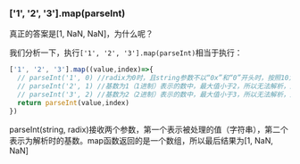 ### ['1', '2', '3'].map(parseInt)

真正的答案是[1, NaN, NaN]，为什么呢？

我们分析一下，执行`['1', '2', '3'].map(parseInt)`相当于执行：

```js
['1', '2', '3'].map((value,index)=>{
  // parseInt('1', 0) //radix为0时，且string参数不以“0x”和“0”开头时，按照10为基数处理。这个时候返回1
  // parseInt('2', 1) //基数为1（1进制）表示的数中，最大值小于2，所以无法解析，返回NaN
  // parseInt('3', 2) //基数为2（2进制）表示的数中，最大值小于3，所以无法解析，返回NaN
  return parseInt(value,index)
})
```
parseInt(string, radix)接收两个参数，第一个表示被处理的值（字符串），第二个表示为解析时的基数。map函数返回的是一个数组，所以最后结果为[1, NaN, NaN]


